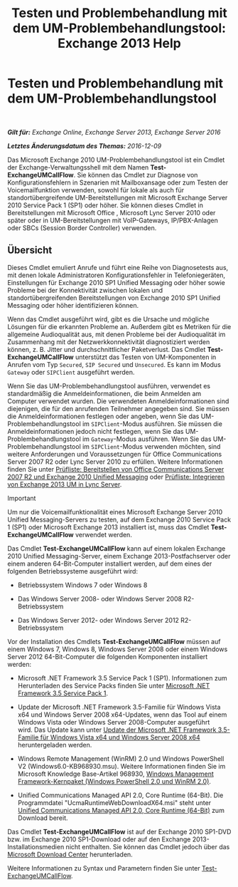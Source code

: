 ﻿---
title: 'Testen und Problembehandlung mit dem UM-Problembehandlungstool: Exchange 2013 Help'
TOCTitle: Testen und Problembehandlung mit dem UM-Problembehandlungstool
ms:assetid: 1fab2e52-bd2d-4e46-b222-53fee9d34cba
ms:mtpsurl: https://technet.microsoft.com/de-de/library/Gg621148(v=EXCHG.150)
ms:contentKeyID: 56271560
ms.date: 04/24/2018
mtps_version: v=EXCHG.150
ms.translationtype: HT
---

# Testen und Problembehandlung mit dem UM-Problembehandlungstool

 

_**Gilt für:** Exchange Online, Exchange Server 2013, Exchange Server 2016_

_**Letztes Änderungsdatum des Themas:** 2016-12-09_

Das Microsoft Exchange 2010 UM-Problembehandlungstool ist ein Cmdlet der Exchange-Verwaltungsshell mit dem Namen **Test-ExchangeUMCallFlow**. Sie können das Cmdlet zur Diagnose von Konfigurationsfehlern in Szenarien mit Mailboxansage oder zum Testen der Voicemailfunktion verwenden, sowohl für lokale als auch für standortübergreifende UM-Bereitstellungen mit Microsoft Exchange Server 2010 Service Pack 1 (SP1) oder höher. Sie können dieses Cmdlet in Bereitstellungen mit Microsoft Office , Microsoft Lync Server 2010 oder später oder in UM-Bereitstellungen mit VoIP-Gateways, IP/PBX-Anlagen oder SBCs (Session Border Controller) verwenden.

## Übersicht

Dieses Cmdlet emuliert Anrufe und führt eine Reihe von Diagnosetests aus, mit denen lokale Administratoren Konfigurationsfehler in Telefoniegeräten, Einstellungen für Exchange 2010 SP1 Unified Messaging oder höher sowie Probleme bei der Konnektivität zwischen lokalen und standortübergreifenden Bereitstellungen von Exchange 2010 SP1 Unified Messaging oder höher identifizieren können.

Wenn das Cmdlet ausgeführt wird, gibt es die Ursache und mögliche Lösungen für die erkannten Probleme an. Außerdem gibt es Metriken für die allgemeine Audioqualität aus, mit denen Probleme bei der Audioqualität im Zusammenhang mit der Netzwerkkonnektivität diagnostiziert werden können, z. B. Jitter und durchschnittlicher Paketverlust. Das Cmdlet **Test-ExchangeUMCallFlow** unterstützt das Testen von UM-Komponenten in Anrufen vom Typ `Secured`, `SIP Secured` und `Unsecured`. Es kann im Modus `Gateway` oder `SIPClient` ausgeführt werden.

Wenn Sie das UM-Problembehandlungstool ausführen, verwendet es standardmäßig die Anmeldeinformationen, die beim Anmelden am Computer verwendet wurden. Die verwendeten Anmeldeinformationen sind diejenigen, die für den anrufenden Teilnehmer angegeben sind. Sie müssen die Anmeldeinformationen festlegen oder angeben, wenn Sie das UM-Problembehandlungstool im `SIPClient`-Modus ausführen. Sie müssen die Anmeldeinformationen jedoch nicht festlegen, wenn Sie das UM-Problembehandlungstool im `Gateway`-Modus ausführen. Wenn Sie das UM-Problembehandlungstool im `SIPClient`-Modus verwenden möchten, sind weitere Anforderungen und Voraussetzungen für Office Communications Server 2007 R2 oder Lync Server 2010 zu erfüllen. Weitere Informationen finden Sie unter [Prüfliste: Bereitstellen von Office Communications Server 2007 R2 und Exchange 2010 Unified Messaging](https://go.microsoft.com/fwlink/p/?linkid=311961) oder [Prüfliste: Integrieren von Exchange 2013 UM in Lync Server](checklist-integrate-exchange-2013-um-with-lync-server-exchange-2013-help.md).


> [!IMPORTANT]
> Um nur die Voicemailfunktionalität eines Microsoft Exchange Server 2010 Unified Messaging-Servers zu testen, auf dem Exchange 2010 Service Pack 1 (SP1) oder Microsoft Exchange 2013 installiert ist, muss das Cmdlet <STRONG>Test-ExchangeUMCallFlow</STRONG> verwendet werden.



Das Cmdlet **Test-ExchangeUMCallFlow** kann auf einem lokalen Exchange 2010 Unified Messaging-Server, einem Exchange 2013-Postfachserver oder einem anderen 64-Bit-Computer installiert werden, auf dem eines der folgenden Betriebssysteme ausgeführt wird:

  - Betriebssystem Windows 7 oder Windows 8

  - Das Windows Server 2008- oder Windows Server 2008 R2-Betriebssystem

  - Das Windows Server 2012- oder Windows Server 2012 R2-Betriebssystem

Vor der Installation des Cmdlets **Test-ExchangeUMCallFlow** müssen auf einem Windows 7, Windows 8, Windows Server 2008 oder einem Windows Server 2012 64-Bit-Computer die folgenden Komponenten installiert werden:

  - Microsoft .NET Framework 3.5 Service Pack 1 (SP1). Informationen zum Herunterladen des Service Packs finden Sie unter [Microsoft .NET Framework 3.5 Service Pack 1](https://go.microsoft.com/fwlink/p/?linkid=152380).

  - Update der Microsoft .NET Framework 3.5-Familie für Windows Vista x64 und Windows Server 2008 x64-Updates, wenn das Tool auf einem Windows Vista oder Windows Server 2008-Computer ausgeführt wird. Das Update kann unter [Update der Microsoft .NET Framework 3.5-Familie für Windows Vista x64 und Windows Server 2008 x64](https://go.microsoft.com/fwlink/p/?linkid=178998) heruntergeladen werden.

  - Windows Remote Management (WinRM) 2.0 und Windows PowerShell V2 (Windows6.0-KB968930.msu). Weitere Informationen finden Sie im Microsoft Knowledge Base-Artikel 968930, [Windows Management Framework-Kernpaket (Windows PowerShell 2.0 und WinRM 2.0)](http://go.microsoft.com/fwlink/?linkid=3052&kbid=968930).

  - Unified Communications Managed API 2.0, Core Runtime (64-Bit). Die Programmdatei "UcmaRuntimeWebDownloadX64.msi" steht unter [Unified Communications Managed API 2.0, Core Runtime (64-Bit)](https://go.microsoft.com/fwlink/?linkid=198175) zum Download bereit.

Das Cmdlet **Test-ExchangeUMCallFlow** ist auf der Exchange 2010 SP1-DVD bzw. im Exchange 2010 SP1-Download oder auf den Exchange 2013-Installationsmedien nicht enthalten. Sie können das Cmdlet jedoch über das [Microsoft Download Center](https://go.microsoft.com/fwlink/?linkid=182625) herunterladen.

Weitere Informationen zu Syntax und Parametern finden Sie unter [Test-ExchangeUMCallFlow](https://technet.microsoft.com/de-de/library/ff630913\(v=exchg.150\)).

